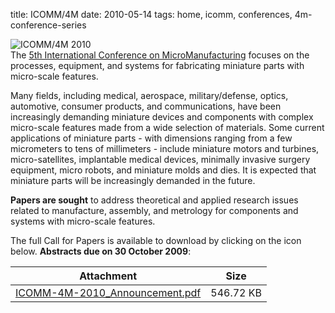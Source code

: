 title: ICOMM/4M
date: 2010-05-14 
tags: home, icomm, conferences, 4m-conference-series


![ICOMM/4M 2010](/4m-association/images/logo%202010.jpg)  
The [5th International Conference on MicroManufacturing](http://www.conferencing.uwex.edu/conferences/ICOMM10)
focuses on the processes, equipment, and systems for fabricating miniature parts with micro-scale features.
<!--break-->
Many fields, including medical, aerospace, military/defense, optics, automotive, consumer products, and communications, have been increasingly demanding miniature devices and components with complex micro-scale features made from a wide selection of materials. Some current applications of miniature parts - with dimensions ranging from a few micrometers to tens of millimeters - include miniature motors and turbines, micro-satellites, implantable medical devices, minimally invasive surgery equipment, micro robots, and miniature molds and dies. It is expected that miniature parts will be increasingly demanded in the future.  

**Papers are sought** to address theoretical and applied research issues related to manufacture, assembly, and metrology for components and systems with micro-scale features.

The full Call for Papers is available to download by clicking on the icon below. **Abstracts due on 30 October 2009**:

| Attachment | Size |
|---|---|
|<a href="/4m-association/files/ICOMM-4M-2010_Announcement.pdf">ICOMM-4M-2010_Announcement.pdf</a> | 546.72 KB |
